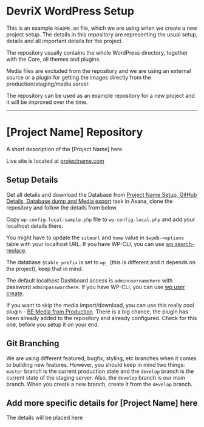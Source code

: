 # DevriX WordPress Setup

This is an example `README.md` file, which we are using when we create a new project setup. The details in this repository are representing the usual setup, details and all important details for the project.

The repository usually contains the whole WordPress directory, together with the Core, all themes and plugins.

Media files are excluded from the repository and we are using an external source or a plugin for getting the images directly from the production/staging/media server.

The repository can be used as an example repository for a new project and it will be improved over the time.

___


# [Project Name] Repository
A short description of the [Project Name] here.

Live site is located at [projectname.com](https://projectname.com)

## Setup Details
Get all details and download the Database from [Project Name Setup, GitHub Details, Database dump and Media export](#) task in Asana, clone the repository and follow the details from below.

Copy `wp-config-local-sample.php` file to `wp-config-local.php` and add your localhost details there.

You might have to update the `siteurl` and `home` value in `$wpdb->options` table with your localhost URL. If you have WP-CLI, you can use [wp search-replace](https://wp-cli.org/commands/search-replace/).

The database `$table_prefix` is set to `wp_` (this is different and it depends on the project), keep that in mind.

The default localhost Dashboard access is `adminusernamehere` with password `adminpasswordhere`. If you have WP-CLI, you can use [wp user create](https://wp-cli.org/commands/user/create/).

If you want to skip the media import/download, you can use this really cool plugin - [BE Media from Production](https://github.com/billerickson/BE-Media-from-Production). There is a big chance, the plugin has been already added to the repository and already configured. Check for this one, before you setup it on your end.

## Git Branching
We are using different featured, bugfix, styling, etc branches when it comes to building new features. However, you should keep in mind two things: `master` branch is the current production state and the `develop` branch is the current state of the staging server. Also, the `develop` branch is our main branch.
When you create a new branch, create it from the `develop` branch.

## Add more specific details for [Project Name] here
The details will be placed here
